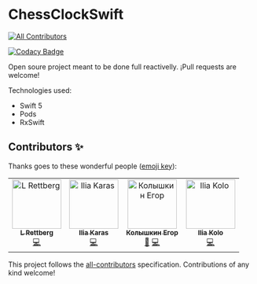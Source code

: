 # ChessClockSwift
[![All Contributors](https://img.shields.io/badge/all_contributors-4-orange.svg?style=flat-square)](#contributors)

[![Codacy Badge](https://api.codacy.com/project/badge/Grade/c17fd00a5b0c48bdbb93aacd19a7077b)](https://app.codacy.com/app/joanb/ChessClockSwift?utm_source=github.com&utm_medium=referral&utm_content=joanb/ChessClockSwift&utm_campaign=Badge_Grade_Settings)

Open soure project meant to be done full reactivelly. ¡Pull requests are welcome!

Technologies used:
- Swift 5
- Pods
- RxSwift

## Contributors ✨

Thanks goes to these wonderful people ([emoji key](https://allcontributors.org/docs/en/emoji-key)):

<!-- ALL-CONTRIBUTORS-LIST:START - Do not remove or modify this section -->
<!-- prettier-ignore -->
<table>
  <tr>
    <td align="center"><a href="https://github.com/l-rettberg"><img src="https://avatars0.githubusercontent.com/u/13290195?v=4" width="100px;" alt="L Rettberg"/><br /><sub><b>L Rettberg</b></sub></a><br /><a href="https://github.com/joanb/ChessClockSwift/commits?author=l-rettberg" title="Code">💻</a></td>
    <td align="center"><a href="https://github.com/KarasIlia"><img src="https://avatars1.githubusercontent.com/u/46646536?v=4" width="100px;" alt="Ilia Karas"/><br /><sub><b>Ilia Karas</b></sub></a><br /><a href="https://github.com/joanb/ChessClockSwift/commits?author=KarasIlia" title="Code">💻</a></td>
    <td align="center"><a href="https://github.com/EgorKolyshkin"><img src="https://avatars1.githubusercontent.com/u/26576806?v=4" width="100px;" alt="Колышкин Егор"/><br /><sub><b>Колышкин Егор</b></sub></a><br /><a href="#ideas-EgorKolyshkin" title="Ideas, Planning, & Feedback">🤔</a> <a href="https://github.com/joanb/ChessClockSwift/commits?author=EgorKolyshkin" title="Code">💻</a></td>
    <td align="center"><a href="https://github.com/Gray-Wind"><img src="https://avatars0.githubusercontent.com/u/4902794?v=4" width="100px;" alt="Ilia Kolo"/><br /><sub><b>Ilia Kolo</b></sub></a><br /><a href="https://github.com/joanb/ChessClockSwift/commits?author=Gray-Wind" title="Code">💻</a></td>
  </tr>
</table>

<!-- ALL-CONTRIBUTORS-LIST:END -->

This project follows the [all-contributors](https://github.com/all-contributors/all-contributors) specification. Contributions of any kind welcome!